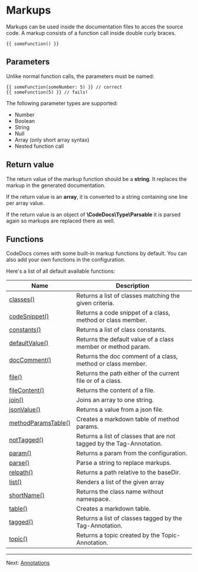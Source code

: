 # Markups

Markups can be used inside the documentation files to acces the source code.
A markup consists of a function call inside double curly braces. 

```
{{ someFunction() }}
```

## Parameters

Unlike normal function calls, the parameters must be named:

```
{{ someFunction(someNumber: 5) }} // correct
{{ someFunction(5) }} // fails!
```

The following parameter types are supported:

- Number
- Boolean
- String
- Null
- Array (only short array syntax)
- Nested function call

## Return value

The return value of the markup function should be a **string**.
It replaces the markup in the generated documentation.

If the return value is an **array**, it is converted to a string containing one line per array value.

If the return value is an object of **\CodeDocs\Type\Parsable** it is parsed again so markups are replaced there as well.

## Functions

CodeDocs comes with some built-in markup functions by default.
You can also add your own functions in the configuration.

Here's a list of all default available functions:

| Name | Description
| ---- | -----------
| [classes()](functions/classes.md) | Returns a list of classes matching the given criteria.
| [codeSnippet()](functions/codeSnippet.md) | Returns a code snippet  of a class, method or class member.
| [constants()](functions/constants.md) | Returns a list of class constants.
| [defaultValue()](functions/defaultValue.md) | Returns the default value of a class member or method param.
| [docComment()](functions/docComment.md) | Returns the doc comment of a class, method or class member.
| [file()](functions/file.md) | Returns the path either of the current file or of a class.
| [fileContent()](functions/fileContent.md) | Returns the content of a file.
| [join()](functions/join.md) | Joins an array to one string.
| [jsonValue()](functions/jsonValue.md) | Returns a value from a json file.
| [methodParamsTable()](functions/methodParamsTable.md) | Creates a markdown table of method params.
| [notTagged()](functions/notTagged.md) | Returns a list of classes that are not tagged by the Tag-Annotation.
| [param()](functions/param.md) | Returns a param from the configuration.
| [parse()](functions/parse.md) | Parse a string to replace markups.
| [relpath()](functions/relpath.md) | Returns a path relative to the baseDir.
| [list()](functions/list.md) | Renders a list of the given array
| [shortName()](functions/shortName.md) | Returns the class name without namespace.
| [table()](functions/table.md) | Creates a markdown table.
| [tagged()](functions/tagged.md) | Returns a list of classes tagged by the Tag-Annotation.
| [topic()](functions/topic.md) | Returns a topic created by the Topic-Annotation.


---

Next: [Annotations](annotations.md)
